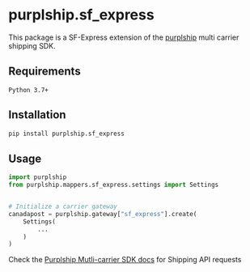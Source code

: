 # purplship.sf_express

This package is a SF-Express extension of the [purplship](https://pypi.org/project/purplship) multi carrier shipping SDK.

## Requirements

`Python 3.7+`

## Installation

```bash
pip install purplship.sf_express
```

## Usage

```python
import purplship
from purplship.mappers.sf_express.settings import Settings


# Initialize a carrier gateway
canadapost = purplship.gateway["sf_express"].create(
    Settings(
        ...
    )
)
```

Check the [Purplship Mutli-carrier SDK docs](https://sdk.purplship.com) for Shipping API requests
